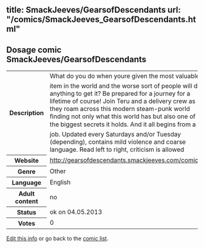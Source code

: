 title: SmackJeeves/GearsofDescendants
url: "/comics/SmackJeeves_GearsofDescendants.html"
---
Dosage comic SmackJeeves/GearsofDescendants
-----------------------------------------

<p id="msg"></p>
<script type="text/javascript">
if (window.location.search === '?edit_info_mail=sent_ok') {
  var elem = document.getElementById("msg");
  elem.innerHTML = 'Edited information sucessfully sent for review, which is usually done daily. Thanks!';
  elem.className = 'ok';
}
</script>
<table class="comicinfo">
<tr>
<th>Description</th><td>What do you do when youre given the most valuable item in the world and the worse sort of people will do anything to get it? Be prepared for a journey for a lifetime of course! Join Teru and a delivery crew as they roam across this modern steam-punk world finding not only what this world has but also one of the biggest secrets it holds. And it all begins from a job. Updated every Saturdays and/or Tuesday (depending), contains mild violence and coarse language. Read left to right, criticism is allowed</td>
</tr>
<tr>
<th>Website</th><td><a href="http://gearsofdescendants.smackjeeves.com/comics/">http://gearsofdescendants.smackjeeves.com/comics/</a></td>
</tr>
<tr>
<th>Genre</th><td>Other</td>
</tr>
<tr>
<th>Language</th><td>English</td>
</tr>
<tr>
<th>Adult content</th><td>no</td>
</tr>
<tr>
<th>Status</th><td>ok on 04.05.2013</td>
</tr>
<tr>
<th>Votes</th><td>0</td>
</tr>
</table>

[Edit this info](SmackJeeves_GearsofDescendants_edit.html) or go back to the [comic list](../comic-index.html).
